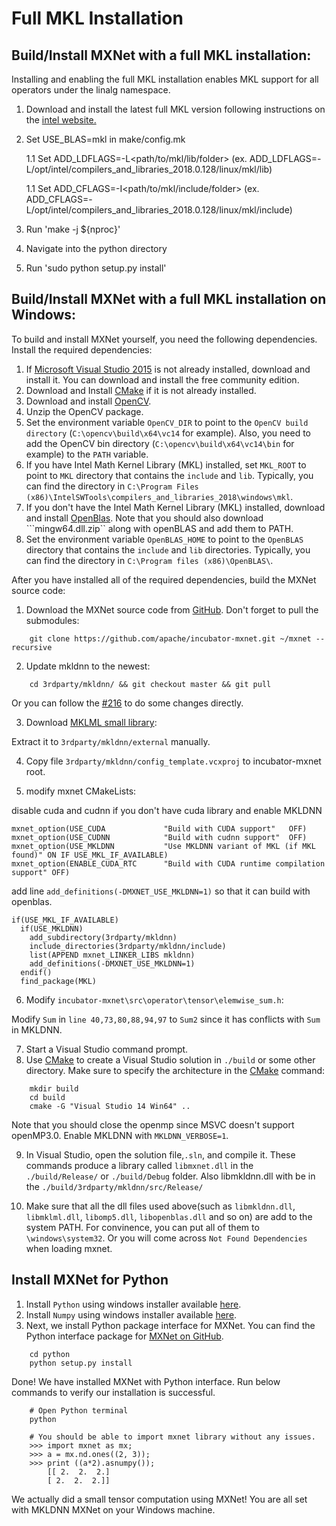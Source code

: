 # Full MKL Installation

## Build/Install MXNet with a full MKL installation:
Installing and enabling the full MKL installation enables MKL support for all operators under the linalg namespace.

  1. Download and install the latest full MKL version following instructions on the [intel website.](https://software.intel.com/en-us/articles/intel-mkl-111-install-guide)

  2. Set USE_BLAS=mkl in make/config.mk

        1.1 Set ADD_LDFLAGS=-L<path/to/mkl/lib/folder> (ex. ADD_LDFLAGS=-L/opt/intel/compilers_and_libraries_2018.0.128/linux/mkl/lib)

        1.1 Set ADD_CFLAGS=-I<path/to/mkl/include/folder> (ex. ADD_CFLAGS=-L/opt/intel/compilers_and_libraries_2018.0.128/linux/mkl/include)

  3. Run 'make -j ${nproc}'

  4. Navigate into the python directory

  5. Run 'sudo python setup.py install'


## Build/Install MXNet with a full MKL installation on Windows:

To build and install MXNet yourself, you need the following dependencies. Install the required dependencies:

1. If [Microsoft Visual Studio 2015](https://www.visualstudio.com/vs/older-downloads/) is not already installed, download and install it. You can download and install the free community edition.
2. Download and Install [CMake](https://cmake.org/) if it is not already installed.
3. Download and install [OpenCV](http://sourceforge.net/projects/opencvlibrary/files/opencv-win/3.0.0/opencv-3.0.0.exe/download).
4. Unzip the OpenCV package.
5. Set the environment variable ```OpenCV_DIR``` to point to the ```OpenCV build directory``` (```C:\opencv\build\x64\vc14``` for example). Also, you need to add the OpenCV bin directory (```C:\opencv\build\x64\vc14\bin``` for example) to the ``PATH`` variable.
6. If you have Intel Math Kernel Library (MKL) installed, set ```MKL_ROOT``` to point to ```MKL``` directory that contains the ```include``` and ```lib```. Typically, you can find the directory in
```C:\Program Files (x86)\IntelSWTools\compilers_and_libraries_2018\windows\mkl```.
7. If you don't have the Intel Math Kernel Library (MKL) installed, download and install [OpenBlas](http://sourceforge.net/projects/openblas/files/v0.2.14/). Note that you should also download ```mingw64.dll.zip`` along with openBLAS and add them to PATH.
8. Set the environment variable ```OpenBLAS_HOME``` to point to the ```OpenBLAS``` directory that contains the ```include``` and ```lib``` directories. Typically, you can find the directory in ```C:\Program files (x86)\OpenBLAS\```. 

After you have installed all of the required dependencies, build the MXNet source code:

1. Download the MXNet source code from [GitHub](https://github.com/dmlc/mxnet). Don't forget to pull the submodules:
```
    git clone https://github.com/apache/incubator-mxnet.git ~/mxnet --recursive
```

2. Update mkldnn to the newest:
```
    cd 3rdparty/mkldnn/ && git checkout master && git pull
```

Or you can follow the [#216](https://github.com/intel/mkl-dnn/pull/216) to do some changes directly.

3. Download [MKLML small library](https://github.com/intel/mkl-dnn/releases/download/v0.13/mklml_win_2018.0.2.20180127.zip):

Extract it to `3rdparty/mkldnn/external` manually.

4. Copy file `3rdparty/mkldnn/config_template.vcxproj` to incubator-mxnet root.

5. modify mxnet CMakeLists:

disable cuda and cudnn if you don't have cuda library and enable MKLDNN

```
mxnet_option(USE_CUDA             "Build with CUDA support"   OFF)
mxnet_option(USE_CUDNN            "Build with cudnn support"  OFF) 
mxnet_option(USE_MKLDNN           "Use MKLDNN variant of MKL (if MKL found)" ON IF USE_MKL_IF_AVAILABLE)
mxnet_option(ENABLE_CUDA_RTC      "Build with CUDA runtime compilation support" OFF)
```

add line `add_definitions(-DMXNET_USE_MKLDNN=1)` so that it can build with openblas.

```
if(USE_MKL_IF_AVAILABLE)
  if(USE_MKLDNN)
    add_subdirectory(3rdparty/mkldnn)
    include_directories(3rdparty/mkldnn/include)
    list(APPEND mxnet_LINKER_LIBS mkldnn)
    add_definitions(-DMXNET_USE_MKLDNN=1)
  endif()
  find_package(MKL)
```

6. Modify `incubator-mxnet\src\operator\tensor\elemwise_sum.h`:

Modify `Sum` in `line 40,73,80,88,94,97` to `Sum2` since it has conflicts with `Sum` in MKLDNN.

7. Start a Visual Studio command prompt.
8. Use [CMake](https://cmake.org/) to create a Visual Studio solution in ```./build``` or some other directory. Make sure to specify the architecture in the 
[CMake](https://cmake.org/) command:
```
    mkdir build
    cd build
    cmake -G "Visual Studio 14 Win64" ..
```

Note that you should close the openmp since MSVC doesn't support openMP3.0. Enable MKLDNN with `MKLDNN_VERBOSE=1`.

9. In Visual Studio, open the solution file,```.sln```, and compile it.
These commands produce a library called ```libmxnet.dll``` in the ```./build/Release/``` or ```./build/Debug``` folder.
Also libmkldnn.dll with be in the ```./build/3rdparty/mkldnn/src/Release/```

10. Make sure that all the dll files used above(such as `libmkldnn.dll`, `libmklml.dll`, `libomp5.dll`, `libopenblas.dll` and so on) are add to the system PATH. For convinence, you can put all of them to ```\windows\system32```. Or you will come across `Not Found Dependencies` when loading mxnet.

## Install MXNet for Python

1. Install ```Python``` using windows installer available [here](https://www.python.org/downloads/release/python-2712/).
2. Install ```Numpy``` using windows installer available [here](http://scipy.org/install.html).
3. Next, we install Python package interface for MXNet. You can find the Python interface package for [MXNet on GitHub](https://github.com/dmlc/mxnet/tree/master/python/mxnet).

```CMD
    cd python
    python setup.py install
```
Done! We have installed MXNet with Python interface. Run below commands to verify our installation is successful.
```CMD
    # Open Python terminal
    python

    # You should be able to import mxnet library without any issues.
    >>> import mxnet as mx;
    >>> a = mx.nd.ones((2, 3));
    >>> print ((a*2).asnumpy());
        [[ 2.  2.  2.]
        [ 2.  2.  2.]]
```
We actually did a small tensor computation using MXNet! You are all set with MKLDNN MXNet on your Windows machine.